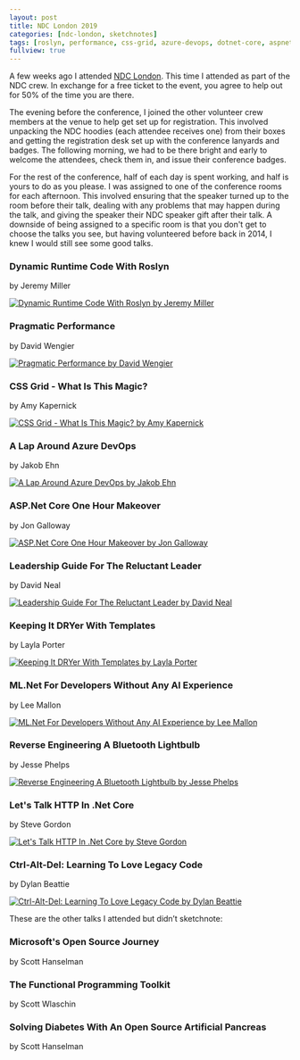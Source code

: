 ```yaml
---
layout: post
title: NDC London 2019
categories: [ndc-london, sketchnotes]
tags: [roslyn, performance, css-grid, azure-devops, dotnet-core, aspnet-core, leadership, ml-net, legacy-code]
fullview: true
---
```


A few weeks ago I attended [NDC London](https://ndc-london.com). This time I attended as part of the NDC crew. In exchange for a free ticket to the event, you agree to help out for 50% of the time you are there.

The evening before the conference, I joined the other volunteer crew members at the venue to help get set up for registration. This involved unpacking the NDC hoodies (each attendee receives one) from their boxes and getting the registration desk set up with the conference lanyards and badges. The following morning, we had to be there bright and early to welcome the attendees, check them in, and issue their conference badges.

For the rest of the conference, half of each day is spent working, and half is yours to do as you please. I was assigned to one of the conference rooms for each afternoon. This involved ensuring that the speaker turned up to the room before their talk, dealing with any problems that may happen during the talk, and giving the speaker their NDC speaker gift after their talk. A downside of being assigned to a specific room is that you don't get to choose the talks you see, but having volunteered before back in 2014, I knew I would still see some good talks.  


### Dynamic Runtime Code With Roslyn
by Jeremy Miller
[<i class="fa fa-globe fa-lg" title="Website"></i>](https://jeremydmiller.com)
[<i class="fa fa-brands fa-x-twitter fa-lg" title="X"></i>](https://x.com/jeremydmiller)
[<i class="fa fa-brands fa-youtube fa-lg" title="YouTube"></i>](https://www.youtube.com/watch?v=Wxqv29V3a7c)

[![Dynamic Runtime Code With Roslyn by Jeremy Miller][1]][1]


### Pragmatic Performance
by David Wengier
[<i class="fa fa-globe fa-lg" title="Website"></i>](https://wengier.com)
[<i class="fa fa-brands fa-x-twitter fa-lg" title="X"></i>](https://x.com/davidwengier)
[<i class="fa fa-brands fa-slideshare fa-lg" title="Slides"></i>](https://www.slideshare.net/DavidWengier/pragmatic-performance-from-ndc-london-2019)
[<i class="fa fa-brands fa-youtube fa-lg" title="YouTube"></i>](https://www.youtube.com/watch?v=fi_nUJOyjzk)

[![Pragmatic Performance by David Wengier][2]][2]


### CSS Grid - What Is This Magic?
by Amy Kapernick
[<i class="fa fa-globe fa-lg" title="Website"></i>](https://amygoestoperth.com.au)
[<i class="fa fa-brands fa-x-twitter fa-lg" title="X"></i>](https://x.com/amys_kapers)
[<i class="fa fa-brands fa-slideshare fa-lg" title="Slides"></i>](https://github.com/amykapernick/talks/tree/master/css-grid-what-is-this-magic)
[<i class="fa fa-brands fa-youtube fa-lg" title="YouTube"></i>](https://www.youtube.com/watch?v=pdbpMYjijFY)

[![CSS Grid - What Is This Magic? by Amy Kapernick][3]][3]


### A Lap Around Azure DevOps
by Jakob Ehn
[<i class="fa fa-globe fa-lg" title="Website"></i>](https://blog.ehn.nu)
[<i class="fa fa-brands fa-x-twitter fa-lg" title="X"></i>](https://x.com/jakobehn)
[<i class="fa fa-brands fa-youtube fa-lg" title="YouTube"></i>](https://www.youtube.com/watch?v=ges0Q07-kSc)

[![A Lap Around Azure DevOps by Jakob Ehn][4]][4]


### ASP.Net Core One Hour Makeover
by Jon Galloway
[<i class="fa fa-globe fa-lg" title="Website"></i>](https://weblogs.asp.net/jongalloway)
[<i class="fa fa-brands fa-x-twitter fa-lg" title="X"></i>](https://x.com/jongalloway)
[<i class="fa fa-brands fa-slideshare fa-lg" title="Slides"></i>](https://www.slideshare.net/jongalloway/aspnet-core-one-hour-makeover)
[<i class="fa fa-brands fa-youtube fa-lg" title="YouTube"></i>](https://www.youtube.com/watch?v=Y7wYDIHjRMQ)
[<i class="fa fa-file-code-o fa-lg" title="Code"></i>](https://gist.github.com/jongalloway/70e5373837534abe6c89e7ab3ec4efb5)

[![ASP.Net Core One Hour Makeover by Jon Galloway][5]][5]


### Leadership Guide For The Reluctant Leader
by David Neal
[<i class="fa fa-globe fa-lg" title="Website"></i>](https://reverentgeek.com)
[<i class="fa fa-brands fa-x-twitter fa-lg" title="X"></i>](https://x.com/reverentgeek)
[<i class="fa fa-brands fa-slideshare fa-lg" title="Slides"></i>](https://speakerdeck.com/reverentgeek/leadership-guide-for-the-reluctant-leader-ndc-sydney-2018)
[<i class="fa fa-brands fa-youtube fa-lg" title="YouTube"></i>](https://www.youtube.com/watch?v=LzKCwhVYGa4)

[![Leadership Guide For The Reluctant Leader by David Neal][6]][6]


### Keeping It DRYer With Templates
by Layla Porter
[<i class="fa fa-brands fa-x-twitter fa-lg" title="X"></i>](https://x.com/laylacodesit)
[<i class="fa fa-brands fa-youtube fa-lg" title="YouTube"></i>](https://www.youtube.com/watch?v=kwpDed1ScvA)

[![Keeping It DRYer With Templates by Layla Porter][7]][7]


### ML.Net For Developers Without Any AI Experience
by Lee Mallon
[<i class="fa fa-globe fa-lg" title="Website"></i>](https://www.rarely.io)
[<i class="fa fa-brands fa-x-twitter fa-lg" title="X"></i>](https://x.com/leemallon)
[<i class="fa fa-brands fa-youtube fa-lg" title="YouTube"></i>](https://www.youtube.com/watch?v=zy7Y9CHji2k)

[![ML.Net For Developers Without Any AI Experience by Lee Mallon][8]][8]


### Reverse Engineering A Bluetooth Lightbulb
by Jesse Phelps
[<i class="fa fa-brands fa-x-twitter fa-lg" title="X"></i>](https://x.com/jessephelps)
[<i class="fa fa-brands fa-youtube fa-lg" title="YouTube"></i>](https://www.youtube.com/watch?v=-IEvDBJ6D9Y)

[![Reverse Engineering A Bluetooth Lightbulb by Jesse Phelps][9]][9]


### Let's Talk HTTP In .Net Core
by Steve Gordon
[<i class="fa fa-globe fa-lg" title="Website"></i>](https://www.stevejgordon.co.uk)
[<i class="fa fa-brands fa-x-twitter fa-lg" title="X"></i>](https://x.com/stevejgordon)
[<i class="fa fa-brands fa-slideshare fa-lg" title="Slides"></i>](https://speakerdeck.com/stevejgordon/lets-talk-http-in-net-core-7f006406-9195-442d-8cd9-1ea60816f435)
[<i class="fa fa-brands fa-youtube fa-lg" title="YouTube"></i>](https://www.youtube.com/watch?v=ojDxK_-I-To)

[![Let's Talk HTTP In .Net Core by Steve Gordon][10]][10]


### Ctrl-Alt-Del: Learning To Love Legacy Code
by Dylan Beattie
[<i class="fa fa-globe fa-lg" title="Website"></i>](http://www.dylanbeattie.net)
[<i class="fa fa-brands fa-x-twitter fa-lg" title="X"></i>](https://x.com/dylanbeattie)
[<i class="fa fa-brands fa-youtube fa-lg" title="YouTube"></i>](https://www.youtube.com/watch?v=Nyu8sVx9umw)

[![Ctrl-Alt-Del: Learning To Love Legacy Code by Dylan Beattie][11]][11]

These are the other talks I attended but didn’t sketchnote:

### Microsoft's Open Source Journey
by Scott Hanselman
[<i class="fa fa-globe fa-lg" title="Website"></i>](https://www.hanselman.com)
[<i class="fa fa-brands fa-x-twitter fa-lg" title="X"></i>](https://x.com/shanselman)
[<i class="fa fa-brands fa-youtube fa-lg" title="YouTube"></i>](https://www.youtube.com/watch?v=a2IK82xn2uE)


### The Functional Programming Toolkit
by Scott Wlaschin
[<i class="fa fa-globe fa-lg" title="Website"></i>](https://fsharpforfunandprofit.com)
[<i class="fa fa-brands fa-x-twitter fa-lg" title="X"></i>](https://x.com/ScottWlaschin)
[<i class="fa fa-brands fa-youtube fa-lg" title="YouTube"></i>](https://www.youtube.com/watch?v=bKOAX4xwMlE)


### Solving Diabetes With An Open Source Artificial Pancreas
by Scott Hanselman
[<i class="fa fa-globe fa-lg" title="Website"></i>](https://www.hanselman.com)
[<i class="fa fa-brands fa-x-twitter fa-lg" title="X"></i>](https://x.com/shanselman)
[<i class="fa fa-brands fa-youtube fa-lg" title="YouTube"></i>](https://www.youtube.com/watch?v=USPI253okyg)


  [1]: /assets/media/images/2019/02/dynamic-runtime-code-with-roslyn-jeremy-miller.jpg#img-sketchnote
  [2]: /assets/media/images/2019/02/pragmatic-performance-david-wengier.jpg#img-sketchnote
  [3]: /assets/media/images/2019/02/css-grid-what-is-this-magic-amy-kapernick.jpg#img-sketchnote
  [4]: /assets/media/images/2019/02/a-lap-around-azure-devops-jakob-ehn.jpg#img-sketchnote
  [5]: /assets/media/images/2019/02/asp-net-core-one-hour-makeover-jon-galloway.jpg#img-sketchnote
  [6]: /assets/media/images/2019/02/leadership-guide-for-the-reluctant-leader-david-neal.jpg#img-sketchnote
  [7]: /assets/media/images/2019/02/keeping-it-dryer-with-templates-layla-porter.jpg#img-sketchnote
  [8]: /assets/media/images/2019/02/ml-net-for-developers-without-any-ai-experience-lee-mallon.jpg#img-sketchnote
  [9]: /assets/media/images/2019/02/reverse-engineering-a-bluetooth-lightbulb-jesse-phelps.jpg#img-sketchnote
  [10]: /assets/media/images/2019/02/lets-talk-http-in-net-core-steve-gordon.jpg#img-sketchnote
  [11]: /assets/media/images/2019/02/ctrl-alt-del-learning-to-love-legacy-code-dylan-beattie.jpg#img-sketchnote
